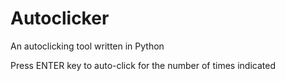 # Autoclicker

An autoclicking tool written in Python

Press ENTER key to auto-click for the number of times indicated
